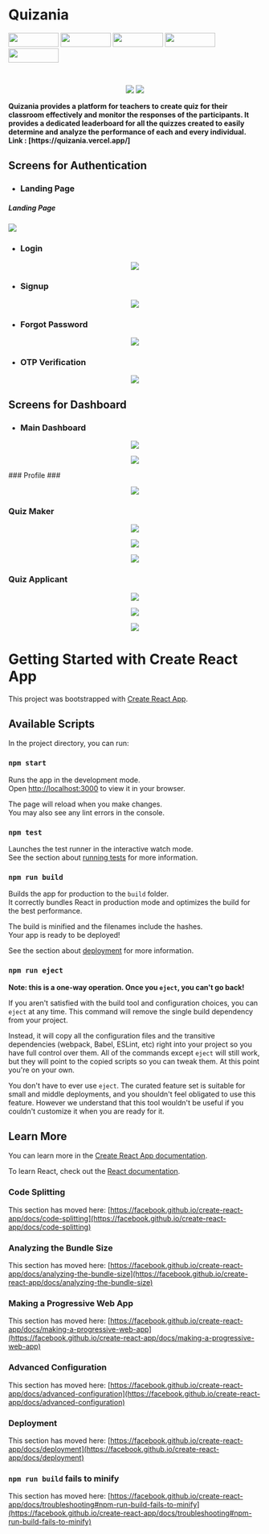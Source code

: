 # Quizania 

<p float="left">
  <img src="https://img.shields.io/badge/Vue.js-35495E?style=for-the-badge&logo=vuedotjs&logoColor=4FC08D" height="28" width="100" />
  <img src="https://img.shields.io/badge/Node.js-43853D?style=for-the-badge&logo=node.js&logoColor=white" height="28" width="100" />
  <img src="https://img.shields.io/badge/Express.js-000000?style=for-the-badge&logo=express&logoColor=white" height="28" width="100" />
  <img src="https://img.shields.io/badge/MongoDB-4EA94B?style=for-the-badge&logo=mongodb&logoColor=white" height="28" width="100" />
  <img src="https://img.shields.io/badge/JavaScript-F7DF1E?style=for-the-badge&logo=javascript&logoColor=black" height="28" width="100" />
</p>

<br/>
<p align="center">
  <img src="quizanaImages/login.PNG">
  <img src="Project_snapshots/signup.PNG">
</p>
<b>
 Quizania provides a platform for teachers to create quiz for their classroom effectively and monitor the responses of the participants.
  It provides a dedicated leaderboard for all the quizzes created to easily determine and analyze the performance of each and every individual.
  <br/>
  Link : [https://quizania.vercel.app/]
  <br/> 
</b>


## Screens for Authentication

* ### Landing Page ### 
<p align="center">
  <h5>Landing Page</h5>
  <img src="quizaniaImages/signup.PNG">
</p>

* ### Login ###
<p align="center">
  <img src="quizaniaImages/login.PNG">
</p>

* ### Signup ###
<p align="center">
  <img src="quizaniaImages/signup.PNG">
</p>

* ### Forgot Password ###
<p align="center">
  <img src="quizaniaImages/forgotpassword.PNG">
</p>

* ### OTP Verification ###
<p align="center">
  <img src="quizaniaImages/otpVerification.PNG">
</p>

## Screens for Dashboard

* ### Main Dashboard ### 
<p align="center">
  <img src="quizanaImages/dashboard.PNG">
</p>
<p align="center">
  <img src="quizaniaImages/maindashboard.PNG">
</p>
### Profile ###
<p align="center">
  <img src="quizaniaImages/profile.PNG">
</p>

### Quiz Maker ### 
<p align="center">
  <img src="quizaniaImages/Quiz1.PNG">
</p>
<p align="center">
  <img src="quizaniaImages/Quiz2.PNG">
</p>
<p align="center">
  <img src="quizaniaImages/Quiz3.PNG">
</p>

 ### Quiz Applicant ### 
<p align="center">
  <img src="quizaniaImages/Quiztaker1.PNG">
</p>
<p align="center">
  <img src="quizaniaImages/Quiztaker2.PNG">
</p>
<p align="center">
  <img src="quizaniaImages/quiztaker3.PNG">
</p>

# Getting Started with Create React App

This project was bootstrapped with [Create React App](https://github.com/facebook/create-react-app).

## Available Scripts

In the project directory, you can run:

### `npm start`

Runs the app in the development mode.\
Open [http://localhost:3000](http://localhost:3000) to view it in your browser.

The page will reload when you make changes.\
You may also see any lint errors in the console.

### `npm test`

Launches the test runner in the interactive watch mode.\
See the section about [running tests](https://facebook.github.io/create-react-app/docs/running-tests) for more information.

### `npm run build`

Builds the app for production to the `build` folder.\
It correctly bundles React in production mode and optimizes the build for the best performance.

The build is minified and the filenames include the hashes.\
Your app is ready to be deployed!

See the section about [deployment](https://facebook.github.io/create-react-app/docs/deployment) for more information.

### `npm run eject`

**Note: this is a one-way operation. Once you `eject`, you can't go back!**

If you aren't satisfied with the build tool and configuration choices, you can `eject` at any time. This command will remove the single build dependency from your project.

Instead, it will copy all the configuration files and the transitive dependencies (webpack, Babel, ESLint, etc) right into your project so you have full control over them. All of the commands except `eject` will still work, but they will point to the copied scripts so you can tweak them. At this point you're on your own.

You don't have to ever use `eject`. The curated feature set is suitable for small and middle deployments, and you shouldn't feel obligated to use this feature. However we understand that this tool wouldn't be useful if you couldn't customize it when you are ready for it.

## Learn More

You can learn more in the [Create React App documentation](https://facebook.github.io/create-react-app/docs/getting-started).

To learn React, check out the [React documentation](https://reactjs.org/).

### Code Splitting

This section has moved here: [https://facebook.github.io/create-react-app/docs/code-splitting](https://facebook.github.io/create-react-app/docs/code-splitting)

### Analyzing the Bundle Size

This section has moved here: [https://facebook.github.io/create-react-app/docs/analyzing-the-bundle-size](https://facebook.github.io/create-react-app/docs/analyzing-the-bundle-size)

### Making a Progressive Web App

This section has moved here: [https://facebook.github.io/create-react-app/docs/making-a-progressive-web-app](https://facebook.github.io/create-react-app/docs/making-a-progressive-web-app)

### Advanced Configuration

This section has moved here: [https://facebook.github.io/create-react-app/docs/advanced-configuration](https://facebook.github.io/create-react-app/docs/advanced-configuration)

### Deployment

This section has moved here: [https://facebook.github.io/create-react-app/docs/deployment](https://facebook.github.io/create-react-app/docs/deployment)

### `npm run build` fails to minify

This section has moved here: [https://facebook.github.io/create-react-app/docs/troubleshooting#npm-run-build-fails-to-minify](https://facebook.github.io/create-react-app/docs/troubleshooting#npm-run-build-fails-to-minify)
